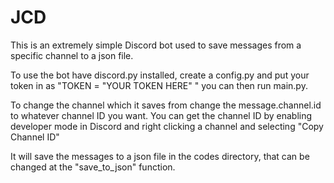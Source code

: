 # JCD

This is an extremely simple Discord bot used to save messages from a specific channel to a json file.

To use the bot have discord.py installed, create a config.py and put your token in as "TOKEN = "YOUR TOKEN HERE" "
you can then run main.py.

To change the channel which it saves from change the message.channel.id to whatever channel ID you want.
You can get the channel ID by enabling developer mode in Discord and right clicking a channel and selecting "Copy Channel ID"

It will save the messages to a json file in the codes directory, that can be changed at the "save_to_json" function.
